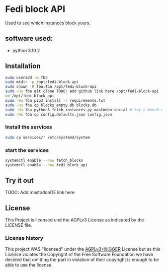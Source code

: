 # Fedi block API

Used to see which instances block yours.

## software used:

- python 3.10.2

## Installation

```bash
sudo useradd -m fba
sudo mkdir -p /opt/fedi-block-api
sudo chown -R fba:fba /opt/fedi-block-api
sudo -Hu fba git clone TODO: Add github link here /opt/fedi-block-api
cd /opt/fedi-block-api
sudo -Hu fba pip3 install -r requirements.txt
sudo -Hu fba cp blocks_empty.db blocks.db
sudo -Hu fba python3 fetch_instances.py mastodon.social # try a bunch of large servers here
sudo -Hu fba cp config.defaults.json config.json
```


### Install the services

```bash
sudo cp services/* /etc/systemd/system
```

### start the services

```bash
systemctl enable --now fetch_blocks
systemctl enable --now fedi_block_api
```

## Try it out

TODO: Add mastodonDE link here

## License
This Project is licensed und the AGPLv3 License as indicated by the LICENSE file.

### License history

This project WAS "licensed" under the [AGPLv3+NIGGER](https://plusnigger.autism.exposed/) License but as this License violates the Copyright of the Free Software Foundation we have decided that omitting the part in violation of their copyright is enough to be able to use the license.
